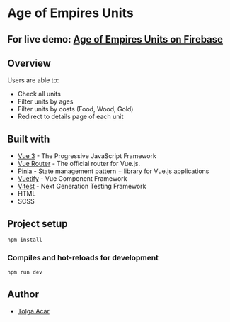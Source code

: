 # Age of Empires Units

## For live demo: [Age of Empires Units on Firebase](https://age-of-empires-units.web.app/)

## Overview

Users are able to:

- Check all units
- Filter units by ages
- Filter units by costs (Food, Wood, Gold)
- Redirect to details page of each unit

## Built with

- [Vue 3](https://v3.vuejs.org/) - The Progressive JavaScript Framework
- [Vue Router](https://router.vuejs.org/) - The official router for Vue.js.
- [Pinia](https://pinia.vuejs.org/) - State management pattern + library for Vue.js applications
- [Vuetify](https://vuetifyjs.com/) - Vue Component Framework
- [Vitest](https://vitest.dev/) - Next Generation Testing Framework
- HTML
- SCSS

## Project setup

```
npm install
```

### Compiles and hot-reloads for development

```
npm run dev
```

## Author

- [Tolga Acar](https://github.com/TolgaAcar)
